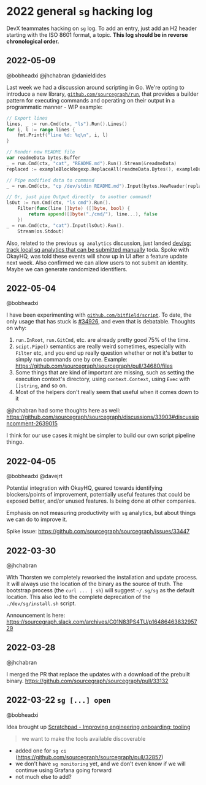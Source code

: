 # 2022 general `sg` hacking log

DevX teammates hacking on `sg` log. To add an entry, just add an H2 header starting with the ISO 8601 format, a topic.
**This log should be in reverse chronological order.**

## 2022-05-09

@bobheadxi @jhchabran @danieldides

Last week we had a discussion around scripting in Go. We're opting to introduce a new library, [`github.com/sourcegraph/run`](https://github.com/sourcegraph/run), that provides a builder pattern for executing commands and operating on their output in a programmatic manner - WIP example:

```go
// Export lines
lines, _ := run.Cmd(ctx, "ls").Run().Lines()
for i, l := range lines {
    fmt.Printf("line %d: %q\n", i, l)
}

// Render new README file
var readmeData bytes.Buffer
_ = run.Cmd(ctx, "cat", "README.md").Run().Stream(&readmeData)
replaced := exampleBlockRegexp.ReplaceAll(readmeData.Bytes(), exampleData.Bytes())

// Pipe modified data to command
_ = run.Cmd(ctx, "cp /dev/stdin README.md").Input(bytes.NewReader(replaced)).Run().Wait()

// Or, just pipe Output directly  to another command!
lsOut := run.Cmd(ctx, "ls cmd").Run().
    Filter(func(line []byte) ([]byte, bool) {
        return append([]byte("./cmd/"), line...), false
    })
_ = run.Cmd(ctx, "cat").Input(lsOut).Run().
    Stream(os.Stdout)
```

Also, related to the previous `sg analytics` discussion, just landed [dev/sg: track local sg analytics that can be submitted manually](https://github.com/sourcegraph/sourcegraph/pull/35033) toda. Spoke with OkayHQ, was told these events will show up in UI after a feature update next week. Also confirmed we can allow users to not submit an identity. Maybe we can generate randomized identifiers.

## 2022-05-04

@bobheadxi

I have been experimenting with [`github.com/bitfield/script`](https://github.com/bitfield/script). To date, the only usage that has stuck is [#34926](https://github.com/sourcegraph/sourcegraph/pull/34926), and even that is debatable. Thoughts on why:

1. `run.InRoot`, `run.GitCmd`, etc. are already pretty good 75% of the time.
2. `scipt.Pipe()` semantics are really weird sometimes, especially with `Filter` etc, and you end up really question whether or not it's better to simply run commands one by one. Example: https://github.com/sourcegraph/sourcegraph/pull/34680/files
3. Some things that are kind of important are missing, such as setting the execution context's directory, using `context.Context`, using `Exec` with `[]string`, and so on.
4. Most of the helpers don't really seem that useful when it comes down to it

@jhchabran had some thoughts here as well: https://github.com/sourcegraph/sourcegraph/discussions/33903#discussioncomment-2639015

I think for our use cases it might be simpler to build our own script pipeline thingo.

## 2022-04-05

@bobheadxi @davejrt

Potential integration with OkayHQ, geared towards identifying blockers/points of improvement, potentially useful features that could be exposed better, and/or unused features. Is being done at other companies.

Emphasis on not measuring productivity with `sg` analytics, but about things we can do to improve it.

Spike issue: https://github.com/sourcegraph/sourcegraph/issues/33447

## 2022-03-30

@jhchabran

With Thorsten we completely reworked the installation and update process. It will always use the location of the binary as the source of truth.
The bootstrap process (the `curl ... | sh`) will suggest `~/.sg/sg` as the default location. This also led to the complete deprecation of the `./dev/sg/install.sh` script.

Announcement is here: https://sourcegraph.slack.com/archives/C01N83PS4TU/p1648646383295729

## 2022-03-28

@jhchabran

I merged the PR that replace the updates with a download of the prebuilt binary. https://github.com/sourcegraph/sourcegraph/pull/33132

## 2022-03-22 `sg [...] open`

@bobheadxi

Idea brought up [Scratchpad - Improving engineering onboarding: tooling](https://docs.google.com/document/d/1NS_C3te-59P149LD_rrL1zcflNqqZOoSHVJfv8oPcqY/edit)

> we want to make the tools available discoverable

- added one for `sg ci` (https://github.com/sourcegraph/sourcegraph/pull/32857)
- we don’t have `sg monitoring` yet, and we don’t even know if we will continue using Grafana going forward
- not much else to add?
